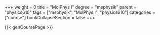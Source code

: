 +++
weight = 0
title = "MolPhys I"
degree = "msphysik"
parent = "physics610"
tags = ["msphysik", "MolPhys I", "physics610"]
categories = ["course"]
bookCollapseSection = false
+++

{{< genCoursePage >}}
